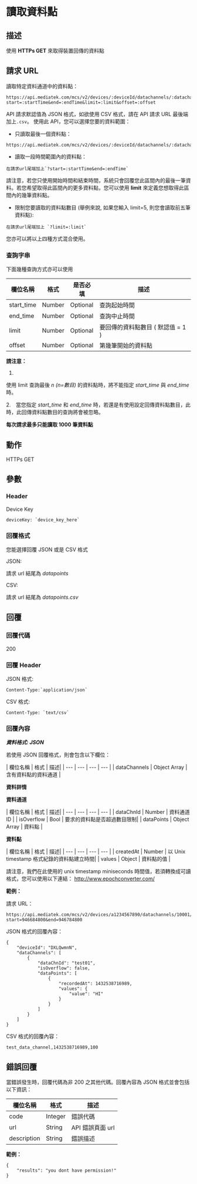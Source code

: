 # 讀取資料點

## 描述

使用 **HTTPs GET** 來取得裝置回傳的資料點


## 請求 URL

讀取特定資料通道中的資料點：

```
https://api.mediatek.com/mcs/v2/devices/:deviceId/datachannels/:datachannelId/datapoints?start=:startTime&end=:endTime&limit=:limit&offset=:offset

```

API 請求默認值為 JSON 格式，如欲使用 CSV 格式，請在 API 請求 URL 最後端加上`.csv`。
使用此 API，您可以選擇您要的資料範圍：

* 只讀取最後一個資料點：
```
https://api.mediatek.com/mcs/v2/devices/:deviceId/datachannels/:datachannelId/datapoints
```


* 讀取一段時間範圍內的資料點：
```
在請求url尾端加上`?start=:startTime&end=:endTime`
```

請注意，若您只使用開始時間和結束時間，系統只會回覆您此區間內的最後一筆資料。若您希望取得此區間內的更多資料點，您可以使用 **limit** 來定義您想取得此區間內的幾筆資料點。


* 限制您要讀取的資料點數目 (舉例來說, 如果您輸入 limit=5, 則您會讀取前五筆資料點):
```
在請求url尾端加上 `?limit=:limit`
```



您亦可以將以上四種方式混合使用。

### 查詢字串
下面幾種查詢方式亦可以使用

| 欄位名稱 | 格式 | 是否必填 |描述|
| --- | --- | --- | --- |
| start_time | Number | Optional | 查詢起始時間 |
| end_time | Number | Optional | 查詢中止時間 |
| limit | Number | Optional | 要回傳的資料點數目 ( 默認值 = 1 ) |
| offset | Number | Optional | 第幾筆開始的資料點 |

**請注意：**

1.
使用 limit 查詢最後 *n (n=數目)* 的資料點時，將不能指定 *start_time* 與 *end_time*時。

2.　當您指定 *start_time* 和 *end_time* 時，若還是有使用設定回傳資料點數目，此時，此回傳資料點數目的查詢將會被忽略。


**每次請求最多只能讀取 1000 筆資料點**


## 動作
HTTPs GET

## 參數

### Header

Device Key
```
deviceKey: `device_key_here`
```

### 回覆格式
您能選擇回覆 JSON 或是 CSV 格式

JSON:

請求 url 結尾為 *datapoints*


CSV:

請求 url 結尾為 *datapoints.csv*



## 回覆

### 回覆代碼
200

### 回覆 Header
JSON 格式:
```
Content-Type:`application/json`
```
CSV 格式:
```
Content-Type: `text/csv`
```

### 回覆內容

***資料格式: JSON***

若使用 JSON 回覆格式，則會包含以下欄位：

| 欄位名稱 | 格式 | 描述|
| --- | --- | --- | --- |
| dataChannels | Object Array | 含有資料點的資料通道 |

**資料詳情**

**資料通道**

| 欄位名稱 | 格式 | 描述|
| --- | --- | --- | --- |
| dataChnId | Number | 資料通道 ID |
| isOverflow | Bool | 要求的資料點是否超過數目限制|
| dataPoints | Object Array | 資料點 |


**資料點**

| 欄位名稱 | 格式 | 描述|
| --- | --- | --- | --- |
| createdAt | Number | 以 Unix timestamp 格式紀錄的資料點建立時間|
| values | Object | 資料點的值 |

請注意，我們在此使用的 unix timestamp miniseconds 時間值，若須轉換成可讀格式，您可以使用以下連結：
http://www.epochconverter.com/

**範例：**

請求 URL：
```
https://api.mediatek.com/mcs/v2/devices/a1234567890/datachannels/10001/datapoints?start=946684800&end=946784800

```

JSON 格式的回覆內容：

```
{
    "deviceId": "DXLQwmnN",
    "dataChannels": [
        {
            "dataChnId": "test01",
            "isOverflow": false,
            "dataPoints": [
                {
                    "recordedAt": 1432538716989,
                    "values": {
                        "value": "HI"
                    }
                }
            ]
        }
    ]
}
```

CSV 格式的回覆內容：

```
test_data_channel,1432538716989,100
```



## 錯誤回覆

當錯誤發生時，回覆代碼為非 200 之其他代碼。回覆內容為 JSON 格式並會包括以下資訊：


| 欄位名稱 | 格式 |描述|
| --- | --- | --- |
| code | Integer | 錯誤代碼 |
| url | String | API 錯誤頁面 url|
| description | String | 錯誤描述 |



**範例：**

```
{
    "results": "you dont have permission!"
}
```

